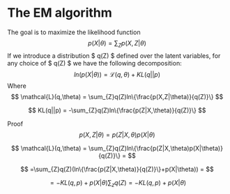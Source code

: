 # The EM algorithm 

The goal is to maximize the likelihood function
$$
p(X|\theta) = \sum_{Z} p(X,Z|\theta)
$$
If we introduce a distribution $ q(Z) $ defined over the latent variables, for any choice of $ q(Z) $ we have the following decomposition:
$$
ln(p(X|\theta)) = \mathcal{L}(q,\theta)+KL(q||p)
$$
Where
$$
\mathcal{L}(q,\theta) = \sum_{Z}q(Z)ln\{\frac{p(X,Z|\theta)}{q(Z)}\}
$$

$$
KL(q||p) = -\sum_{Z}q(Z)ln\{\frac{p(Z|X,\theta)}{q(Z)}\}
$$

Proof
$$
p(X,Z|\theta) = p(Z|X,\theta)p(X|\theta)
$$

$$
\mathcal{L}(q,\theta) = \sum_{Z}q(Z)ln\{\frac{p(Z|X,\theta)p(X|\theta)}{q(Z)}\} =
$$

$$
=\sum_{Z}q(Z)(ln\{\frac{p(Z|X,\theta)}{q(Z)}\}+p(X|\theta)) =
$$

$$
=-KL(q,p)+p(X|\theta)\sum_{z}q(Z)=-KL(q,p)+p(X|\theta)
$$

